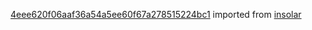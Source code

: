 [4eee620f06aaf36a54a5ee60f67a278515224bc1](https://github.com/insolar/insolar/commit/4eee620f06aaf36a54a5ee60f67a278515224bc1) imported from [insolar](https://github.com/insolar/insolar)
